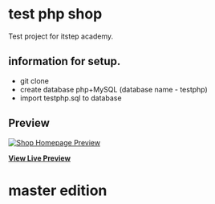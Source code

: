 # test php shop

Test project for itstep academy.

## information for setup.

- git clone 
- create database php+MySQL (database name - testphp)
- import testphp.sql to database

## Preview

[![Shop Homepage Preview](https://startbootstrap.com/assets/img/templates/shop-homepage.jpg)](https://blackrockdigital.github.io/startbootstrap-shop-homepage/)

**[View Live Preview](https://blackrockdigital.github.io/startbootstrap-shop-homepage/)**

# master edition